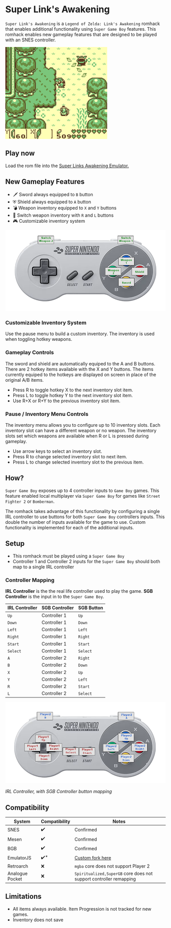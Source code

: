 # Super Link's Awakening

`Super Link's Awakening` is a `Legend of Zelda: Link's Awakening` romhack that enables additional functionality using `Super Game Boy` features.  This romhack enables new gameplay features that are designed to be played with an SNES controller.

![Super Links Awakening](super-lzdx.gif)

## Play now
Load the rom file into the [Super Links Awakening Emulator.](https://cphartman.github.io/projects/super-links-awakening/)

## New Gameplay Features
* 🗡 Sword always equipped to `B` button
* ⛨ Shield always equipped to `A` button
* 💣 Weapon inventory equipped to `X` and `Y` buttons 
* 🏹 Switch weapon inventory with `R` and `L` buttons
* 🎮 Customizable inventory system

![Super Controller Diagram](super-controller-diagram.png)

### Customizable Inventory System
Use the pause menu to build a custom inventory.  The inventory is used when toggling hotkey weapons.

### Gameplay Controls
The sword and shield are automatically equiped to the A and B buttons.  There are 2 hotkey items available with the X and Y buttons.  The items currently equiped to the hotkeys are displayed on screen in place of the original A/B items.  
* Press R to toggle hotkey X to the next inventory slot item.
* Press L to toggle hotkey Y to the next inventory slot item.
* Use R+X or R+Y to the previous inventory slot item.

### Pause / Inventory Menu Controls
The inventory menu allows you to configure up to 10 inventory slots.  Each inventory slot can have a different weapon or no weapon.  The inventory slots set which weapons are available when R or L is pressed during gameplay.
* Use arrow keys to select an inventory slot.
* Press R to change selected inventory slot to next item.
* Press L to change selected inventory slot to the previous item.

## How?
`Super Game Boy` exposes up to 4 controller inputs to `Game Boy` games.  This feature enabled local multiplayer via `Super Game Boy` for games like `Street Fighter 2` or `Bomberman`.

The romhack takes advantage of this functionality by configuring a single IRL controller to use buttons for both `Super Game Boy` controllers inputs.  This double the number of inputs available for the game to use. Custom functionality is implemented for each of the additional inputs.

## Setup

* This romhack must be played using a `Super Game Boy`
* Controller 1 and Controller 2 inputs for the `Super Game Boy` should both map to a single IRL controller

### Controller Mapping

**IRL Controller** is the the real life controller used to play the game.  **SGB Controller** is the input in to the `Super Game Boy`.

| IRL Controller  | SGB Controller | SGB Button |
| ------------- | ------------- | ------------- |
| `Up` | Controller 1 |  `Up`  |
| `Down` | Controller 1 |  `Down`  |
| `Left` | Controller 1 |  `Left`  |
| `Right` | Controller 1 |  `Right`  |
| `Start` | Controller 1 |  `Start`  |
| `Select` | Controller 1 |  `Select`  |
| `A` | Controller 2 |  `Right`  |
| `B` | Controller 2 |  `Down`  |
| `X` | Controller 2 |  `Up`  |
| `Y` | Controller 2 |  `Left`  |
| `R` | Controller 2 |  `Start`  |
| `L` | Controller 2 |  `Select`  |

![IRL Controller with SGB Controller Buttons](input-mapping-diagram.png)

*IRL Controller, with SGB Controller button mapping*

## Compatibility
| System | Compatibility | Notes |
| ---- | ---- | ---- |
| SNES | ✔️ | Confirmed |
| Mesen | ✔️ | Confirmed |
| BGB | ✔️ | Confirmed |
| EmulatorJS | ✔️* | [Custom fork here](https://github.com/cphartman/super-awakening-emulator) |
| Retroarch | ❌ | `mgba` core does not support Player 2 |
| Analogue Pocket | ❌ | `Spiritualized,SuperGB` core does not support controller remapping |

## Limitations
* All items always available.  Item Progression is not tracked for new games.
* Inventory does not save